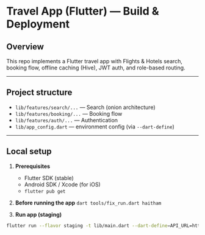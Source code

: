 # Travel App (Flutter) — Build & Deployment

## Overview
This repo implements a Flutter travel app with Flights & Hotels search, booking flow, offline caching (Hive), JWT auth, and role-based routing.

---

## Project structure
- `lib/features/search/...` — Search (onion architecture)
- `lib/features/booking/...` — Booking flow
- `lib/features/auth/...` — Authentication
- `lib/app_config.dart` — environment config (via `--dart-define`)

---

## Local setup

1. **Prerequisites**
   - Flutter SDK (stable)
   - Android SDK / Xcode (for iOS)
   - `flutter pub get`

2. **Before running the app**
   `dart tools/fix_run.dart haitham`

4. **Run app (staging)**
```bash
flutter run --flavor staging -t lib/main.dart --dart-define=API_URL=https://staging.api/ --dart-define=FLAVOR=staging

